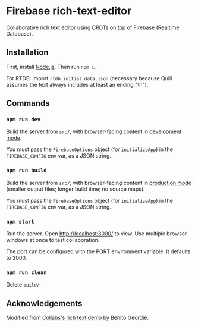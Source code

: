 # Firebase rich-text-editor

Collaborative rich text editor using CRDTs on top of Firebase (Realtime Database).

## Installation

First, install [Node.js](https://nodejs.org/). Then run `npm i`.

For RTDB: import `rtdb_initial_data.json` (necessary because Quill assumes the text always includes at least an ending "\n").

## Commands

### `npm run dev`

Build the server from `src/`, with browser-facing content in [development mode](https://webpack.js.org/guides/development/).

You must pass the `FirebaseOptions` object (for `initializeApp`) in the `FIREBASE_CONFIG` env var, as a JSON string.

### `npm run build`

Build the server from `src/`, with browser-facing content in [production mode](https://webpack.js.org/guides/production/) (smaller output files; longer build time; no source maps).

You must pass the `FirebaseOptions` object (for `initializeApp`) in the `FIREBASE_CONFIG` env var, as a JSON string.

### `npm start`

Run the server. Open [http://localhost:3000/](http://localhost:3000/) to view. Use multiple browser windows at once to test collaboration.

The port can be configured with the PORT environment variable. It defaults to 3000.

### `npm run clean`

Delete `build/`.

## Acknowledgements

Modified from [Collabs's rich text demo](https://compoventuals-tests.herokuapp.com/web_socket.html?container=demos/rich-text/dist/rich_text.html) by Benito Geordie.
